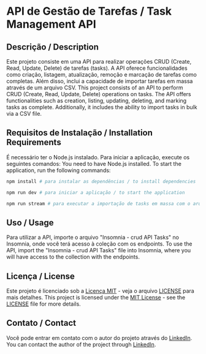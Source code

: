 # API de Gestão de Tarefas / Task Management API

## Descrição / Description

Este projeto consiste em uma API para realizar operações CRUD (Create, Read, Update, Delete) de tarefas (tasks). A API oferece funcionalidades como criação, listagem, atualização, remoção e marcação de tarefas como completas. Além disso, inclui a capacidade de importar tarefas em massa através de um arquivo CSV.
This project consists of an API to perform CRUD (Create, Read, Update, Delete) operations on tasks. The API offers functionalities such as creation, listing, updating, deleting, and marking tasks as complete. Additionally, it includes the ability to import tasks in bulk via a CSV file.

## Requisitos de Instalação / Installation Requirements

É necessário ter o Node.js instalado. Para iniciar a aplicação, execute os seguintes comandos:
You need to have Node.js installed. To start the application, run the following commands:

```bash
npm install # para instalar as dependências / to install dependencies
```

```bash
npm run dev # para iniciar a aplicação / to start the application
```

```bash
npm run stream # para executar a importação de tasks em massa com o arquivo csv disponibilizado / to run bulk tasks import with the provided csv file
```

## Uso / Usage

Para utilizar a API, importe o arquivo "Insomnia - crud API Tasks" no Insomnia, onde você terá acesso à coleção com os endpoints.
To use the API, import the "Insomnia - crud API Tasks" file into Insomnia, where you will have access to the collection with the endpoints.

## Licença / License

Este projeto é licenciado sob a [Licença MIT](https://opensource.org/licenses/MIT) - veja o arquivo [LICENSE](LICENSE) para mais detalhes.
This project is licensed under the [MIT License](https://opensource.org/licenses/MIT) - see the [LICENSE](LICENSE) file for more details.

## Contato / Contact

Você pode entrar em contato com o autor do projeto através do [LinkedIn](https://www.linkedin.com/in/thyagomonteiro/).
You can contact the author of the project through [LinkedIn](https://www.linkedin.com/in/thyagomonteiro/).

